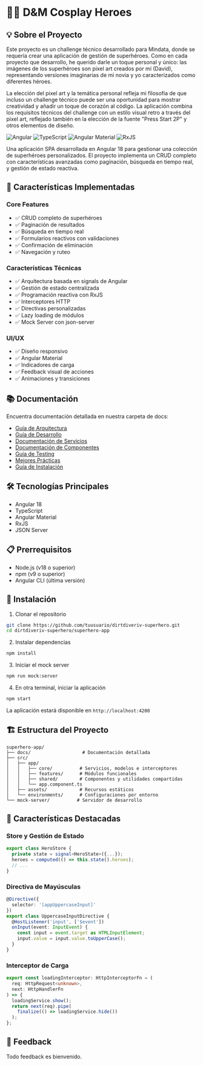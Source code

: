 # 🦸‍♂️ D&M Cosplay Heroes

## 💡 Sobre el Proyecto

Este proyecto es un challenge técnico desarrollado para Mindata, donde se requería crear una aplicación de gestión de superhéroes. Como en cada proyecto que desarrollo, he querido darle un toque personal y único: las imágenes de los superhéroes son pixel art creados por mí (David), representando versiones imaginarias de mi novia y yo caracterizados como diferentes héroes.

La elección del pixel art y la temática personal refleja mi filosofía de que incluso un challenge técnico puede ser una oportunidad para mostrar creatividad y añadir un toque de corazón al código. La aplicación combina los requisitos técnicos del challenge con un estilo visual retro a través del pixel art, reflejado también en la elección de la fuente "Press Start 2P" y otros elementos de diseño.

![Angular](https://img.shields.io/badge/Angular-18-DD0031?style=for-the-badge&logo=angular) 
![TypeScript](https://img.shields.io/badge/TypeScript-007ACC?style=for-the-badge&logo=typescript&logoColor=white)
![Angular Material](https://img.shields.io/badge/Material-18-3f51b5?style=for-the-badge&logo=angular)
![RxJS](https://img.shields.io/badge/RxJS-B7178C?style=for-the-badge&logo=reactivex&logoColor=white)

Una aplicación SPA desarrollada en Angular 18 para gestionar una colección de superhéroes personalizados. El proyecto implementa un CRUD completo con características avanzadas como paginación, búsqueda en tiempo real, y gestión de estado reactiva.

## 🚀 Características Implementadas

### Core Features
- ✅ CRUD completo de superhéroes
- ✅ Paginación de resultados
- ✅ Búsqueda en tiempo real
- ✅ Formularios reactivos con validaciones
- ✅ Confirmación de eliminación
- ✅ Navegación y ruteo

### Características Técnicas
- ✅ Arquitectura basada en signals de Angular
- ✅ Gestión de estado centralizada
- ✅ Programación reactiva con RxJS
- ✅ Interceptores HTTP
- ✅ Directivas personalizadas
- ✅ Lazy loading de módulos
- ✅ Mock Server con json-server

### UI/UX
- ✅ Diseño responsivo
- ✅ Angular Material
- ✅ Indicadores de carga
- ✅ Feedback visual de acciones
- ✅ Animaciones y transiciones

## 📚 Documentación

Encuentra documentación detallada en nuestra carpeta de docs:

- [Guía de Arquitectura](./superhero-app/docs/ARCHITECTURE.md)
- [Guía de Desarrollo](./superhero-app/docs/guides/DEVELOPMENT.md)
- [Documentación de Servicios](./superhero-app/docs/api/SERVICES.md)
- [Documentación de Componentes](./superhero-app/docs/api/COMPONENTS.md)
- [Guía de Testing](./superhero-app/docs/guides/TESTING.md)
- [Mejores Prácticas](./superhero-app/docs/development/BEST-PRACTICES.md)
- [Guía de Instalación](./superhero-app/docs/INSTALLATION.md)

## 🛠️ Tecnologías Principales

- Angular 18
- TypeScript
- Angular Material
- RxJS
- JSON Server

## 📋 Prerrequisitos

- Node.js (v18 o superior)
- npm (v9 o superior)
- Angular CLI (última versión)

## 🔧 Instalación

1. Clonar el repositorio
```bash
git clone https://github.com/tuusuario/dirtdiveriv-superhero.git
cd dirtdiveriv-superhero/superhero-app
```

2. Instalar dependencias
```bash
npm install
```

3. Iniciar el mock server
```bash
npm run mock:server
```

4. En otra terminal, iniciar la aplicación
```bash
npm start
```

La aplicación estará disponible en `http://localhost:4200`

## 🏗️ Estructura del Proyecto

```
superhero-app/
├── docs/                   # Documentación detallada
├── src/
│   ├── app/
│   │   ├── core/          # Servicios, modelos e interceptores
│   │   ├── features/      # Módulos funcionales
│   │   ├── shared/        # Componentes y utilidades compartidas
│   │   └── app.component.ts
│   ├── assets/            # Recursos estáticos
│   └── environments/      # Configuraciones por entorno
└── mock-server/          # Servidor de desarrollo
```

## 🌟 Características Destacadas

### Store y Gestión de Estado
```typescript
export class HeroStore {
  private state = signal<HeroState>({...});
  heroes = computed(() => this.state().heroes);
  // ...
}
```

### Directiva de Mayúsculas
```typescript
@Directive({
  selector: '[appUppercaseInput]'
})
export class UppercaseInputDirective {
  @HostListener('input', ['$event'])
  onInput(event: InputEvent) {
    const input = event.target as HTMLInputElement;
    input.value = input.value.toUpperCase();
  }
}
```

### Interceptor de Carga
```typescript
export const loadingInterceptor: HttpInterceptorFn = (
  req: HttpRequest<unknown>,
  next: HttpHandlerFn
) => {
  loadingService.show();
  return next(req).pipe(
    finalize(() => loadingService.hide())
  );
};
```

## 🤝 Feedback

Todo feedback es bienvenido.